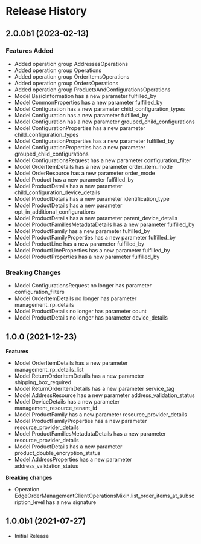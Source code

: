 # Release History

## 2.0.0b1 (2023-02-13)

### Features Added

  - Added operation group AddressesOperations
  - Added operation group Operations
  - Added operation group OrderItemsOperations
  - Added operation group OrdersOperations
  - Added operation group ProductsAndConfigurationsOperations
  - Model BasicInformation has a new parameter fulfilled_by
  - Model CommonProperties has a new parameter fulfilled_by
  - Model Configuration has a new parameter child_configuration_types
  - Model Configuration has a new parameter fulfilled_by
  - Model Configuration has a new parameter grouped_child_configurations
  - Model ConfigurationProperties has a new parameter child_configuration_types
  - Model ConfigurationProperties has a new parameter fulfilled_by
  - Model ConfigurationProperties has a new parameter grouped_child_configurations
  - Model ConfigurationsRequest has a new parameter configuration_filter
  - Model OrderItemDetails has a new parameter order_item_mode
  - Model OrderResource has a new parameter order_mode
  - Model Product has a new parameter fulfilled_by
  - Model ProductDetails has a new parameter child_configuration_device_details
  - Model ProductDetails has a new parameter identification_type
  - Model ProductDetails has a new parameter opt_in_additional_configurations
  - Model ProductDetails has a new parameter parent_device_details
  - Model ProductFamiliesMetadataDetails has a new parameter fulfilled_by
  - Model ProductFamily has a new parameter fulfilled_by
  - Model ProductFamilyProperties has a new parameter fulfilled_by
  - Model ProductLine has a new parameter fulfilled_by
  - Model ProductLineProperties has a new parameter fulfilled_by
  - Model ProductProperties has a new parameter fulfilled_by

### Breaking Changes

  - Model ConfigurationsRequest no longer has parameter configuration_filters
  - Model OrderItemDetails no longer has parameter management_rp_details
  - Model ProductDetails no longer has parameter count
  - Model ProductDetails no longer has parameter device_details

## 1.0.0 (2021-12-23)

**Features**

  - Model OrderItemDetails has a new parameter management_rp_details_list
  - Model ReturnOrderItemDetails has a new parameter shipping_box_required
  - Model ReturnOrderItemDetails has a new parameter service_tag
  - Model AddressResource has a new parameter address_validation_status
  - Model DeviceDetails has a new parameter management_resource_tenant_id
  - Model ProductFamily has a new parameter resource_provider_details
  - Model ProductFamilyProperties has a new parameter resource_provider_details
  - Model ProductFamiliesMetadataDetails has a new parameter resource_provider_details
  - Model ProductDetails has a new parameter product_double_encryption_status
  - Model AddressProperties has a new parameter address_validation_status

**Breaking changes**

  - Operation EdgeOrderManagementClientOperationsMixin.list_order_items_at_subscription_level has a new signature

## 1.0.0b1 (2021-07-27)

* Initial Release
